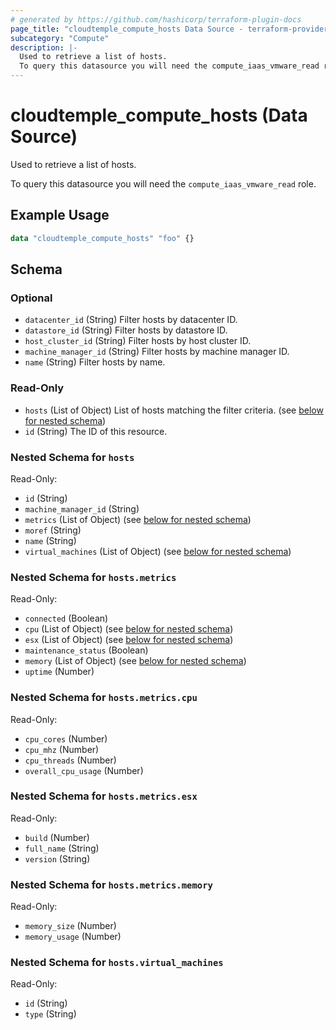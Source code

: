 ```yaml
---
# generated by https://github.com/hashicorp/terraform-plugin-docs
page_title: "cloudtemple_compute_hosts Data Source - terraform-provider-cloudtemple"
subcategory: "Compute"
description: |-
  Used to retrieve a list of hosts.
  To query this datasource you will need the compute_iaas_vmware_read role.
---
```


# cloudtemple_compute_hosts (Data Source)

Used to retrieve a list of hosts.

To query this datasource you will need the `compute_iaas_vmware_read` role.

## Example Usage

```terraform
data "cloudtemple_compute_hosts" "foo" {}
```

<!-- schema generated by tfplugindocs -->
## Schema

### Optional

- `datacenter_id` (String) Filter hosts by datacenter ID.
- `datastore_id` (String) Filter hosts by datastore ID.
- `host_cluster_id` (String) Filter hosts by host cluster ID.
- `machine_manager_id` (String) Filter hosts by machine manager ID.
- `name` (String) Filter hosts by name.

### Read-Only

- `hosts` (List of Object) List of hosts matching the filter criteria. (see [below for nested schema](#nestedatt--hosts))
- `id` (String) The ID of this resource.

<a id="nestedatt--hosts"></a>
### Nested Schema for `hosts`

Read-Only:

- `id` (String)
- `machine_manager_id` (String)
- `metrics` (List of Object) (see [below for nested schema](#nestedobjatt--hosts--metrics))
- `moref` (String)
- `name` (String)
- `virtual_machines` (List of Object) (see [below for nested schema](#nestedobjatt--hosts--virtual_machines))

<a id="nestedobjatt--hosts--metrics"></a>
### Nested Schema for `hosts.metrics`

Read-Only:

- `connected` (Boolean)
- `cpu` (List of Object) (see [below for nested schema](#nestedobjatt--hosts--metrics--cpu))
- `esx` (List of Object) (see [below for nested schema](#nestedobjatt--hosts--metrics--esx))
- `maintenance_status` (Boolean)
- `memory` (List of Object) (see [below for nested schema](#nestedobjatt--hosts--metrics--memory))
- `uptime` (Number)

<a id="nestedobjatt--hosts--metrics--cpu"></a>
### Nested Schema for `hosts.metrics.cpu`

Read-Only:

- `cpu_cores` (Number)
- `cpu_mhz` (Number)
- `cpu_threads` (Number)
- `overall_cpu_usage` (Number)


<a id="nestedobjatt--hosts--metrics--esx"></a>
### Nested Schema for `hosts.metrics.esx`

Read-Only:

- `build` (Number)
- `full_name` (String)
- `version` (String)


<a id="nestedobjatt--hosts--metrics--memory"></a>
### Nested Schema for `hosts.metrics.memory`

Read-Only:

- `memory_size` (Number)
- `memory_usage` (Number)



<a id="nestedobjatt--hosts--virtual_machines"></a>
### Nested Schema for `hosts.virtual_machines`

Read-Only:

- `id` (String)
- `type` (String)


